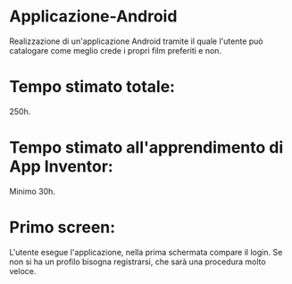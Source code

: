 # Applicazione-Android
Realizzazione di un'applicazione Android tramite il quale l'utente può catalogare come meglio crede i propri film preferiti e non.

# Tempo stimato totale:
250h.

# Tempo stimato all'apprendimento di App Inventor:
Minimo 30h.

# Primo screen:
L'utente esegue l'applicazione, nella prima schermata compare il login. Se non si ha un profilo bisogna registrarsi, che sarà una procedura molto veloce. 
